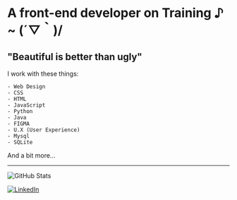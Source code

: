 
# A front-end developer on Training ♪ ~ (´▽｀)/

## "Beautiful is better than ugly"

I work with these things:
```
- Web Design 
- CSS
- HTML
- JavaScript
- Python
- Java
- FIGMA 
- U.X (User Experience) 
- Mysql 
- SQLite
```
And a bit more...

----------------------------------------------------------

![GitHub Stats](https://github-readme-stats.vercel.app/api/top-langs/?username=sqrggm&theme=tokyonight&show_icons=true&hide_border=true&layout=compact)

[![LinkedIn](https://img.shields.io/badge/LinkedIn-0077B5?style=for-the-badge&logo=linkedin&logoColor=white)](https://www.linkedin.com/in/sqrggm/)


